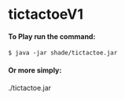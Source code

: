 # tictactoeV1
#### To Play run the command:
```console
$ java -jar shade/tictactoe.jar
```
#### Or more simply:
./tictactoe.jar
